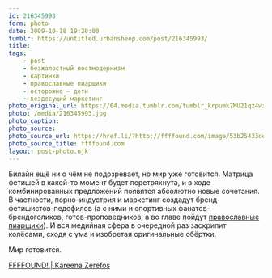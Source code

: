 ```yaml
---
id: 216345993
form: photo
date: 2009-10-18 19:20:00
tumblr: https://untitled.urbansheep.com/post/216345993/
title:
tags:
    - post
    - безжалостный постмодернизм
    - картинки
    - православные пиарщики
    - осторожно — дети
    - вездесущий маркетинг
photo_original_url: https://64.media.tumblr.com/tumblr_krpumk7MU21qz4wzio1_400.jpg
photo: /media/216345993.jpg
photo_caption: 
photo_source:
photo_source_url: https://href.li/?http://ffffound.com/image/53b25433de5c1ba77b1ab30c2534e27a2dfb9f94
photo_source_title: ffffound.com
layout: post-photo.njk
---
```


<p>Билайн ещё ни о чём не подозревает, но мир уже готовится. Матрица фетишей в какой-то момент будет перетряхнута, и в ходе комбинированных предложений появятся абсолютно новые сочетания. В частности, порно-индустрия и маркетинг создадут бренд-фетишистов-педофилов (а с ними и спортивных фанатов-брендоголиков, готов-проповедников, а во главе пойдут <a href="http://untitled.urbansheep.ru/post/61494337">православные пиарщики</a>). И вся медийная сфера в очередной раз заскрипит колёсами, сходя с ума и изобретая оригинальные обёртки.</p>

<p>Мир готовится.</p>

<p><a href="http://ffffound.com/image/53b25433de5c1ba77b1ab30c2534e27a2dfb9f94">FFFFOUND! | Kareena Zerefos</a></p>
